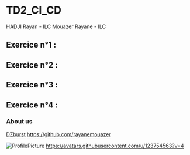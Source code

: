 # TD2_CI_CD

HADJI Rayan - ILC
Mouazer Rayane - ILC

## Exercice n°1 :

## Exercice n°2 :

## Exercice n°3 : 

## Exercice n°4 :


### About us
[DZburst](https://github.com/DZburst)
https://github.com/rayanemouazer

![ProfilePicture](https://avatars.githubusercontent.com/u/115188188?v=4)
https://avatars.githubusercontent.com/u/123754563?v=4
